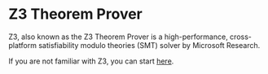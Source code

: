 

# Z3 Theorem Prover
Z3, also known as the Z3 Theorem Prover is a high-performance, cross-platform satisfiability modulo theories (SMT) solver by Microsoft Research.

If you are not familiar with Z3, you can start [here](https://github.com/Z3Prover/z3/wiki#background).